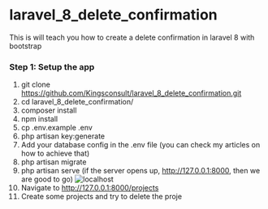 # laravel_8_delete_confirmation
This is will teach you how to create a delete confirmation in laravel 8 with bootstrap


### **Step 1: Setup the app**
1. git clone https://github.com/Kingsconsult/laravel_8_delete_confirmation.git
2. cd laravel_8_delete_confirmation/
3. composer install
4. npm install
5. cp .env.example .env
6. php artisan key:generate
7. Add your database config in the .env file (you can check my articles on how to achieve that)
8. php artisan migrate
9. php artisan serve (if the server opens up, http://127.0.0.1:8000,  then we are good to go)
![localhost](https://res.cloudinary.com/kingsconsult/image/upload/v1600705305/laravel%208%20modal/4_pp7r76.png)
10. Navigate to http://127.0.0.1:8000/projects
11. Create some projects and try to delete the proje